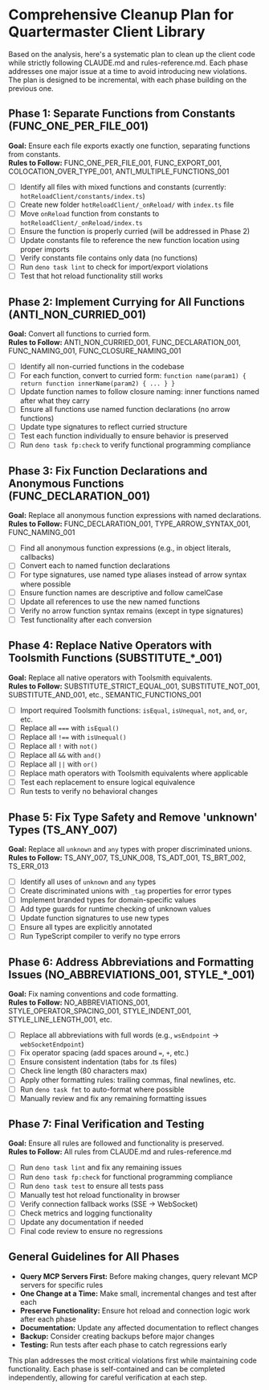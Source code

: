 # Comprehensive Cleanup Plan for Quartermaster Client Library

Based on the analysis, here's a systematic plan to clean up the client code while strictly following CLAUDE.md and rules-reference.md. Each phase addresses one major issue at a time to avoid introducing new violations. The plan is designed to be incremental, with each phase building on the previous one.

## Phase 1: Separate Functions from Constants (FUNC_ONE_PER_FILE_001)
**Goal:** Ensure each file exports exactly one function, separating functions from constants.  
**Rules to Follow:** FUNC_ONE_PER_FILE_001, FUNC_EXPORT_001, COLOCATION_OVER_TYPE_001, ANTI_MULTIPLE_FUNCTIONS_001

- [ ] Identify all files with mixed functions and constants (currently: `hotReloadClient/constants/index.ts`)
- [ ] Create new folder `hotReloadClient/_onReload/` with `index.ts` file
- [ ] Move `onReload` function from constants to `hotReloadClient/_onReload/index.ts`
- [ ] Ensure the function is properly curried (will be addressed in Phase 2)
- [ ] Update constants file to reference the new function location using proper imports
- [ ] Verify constants file contains only data (no functions)
- [ ] Run `deno task lint` to check for import/export violations
- [ ] Test that hot reload functionality still works

## Phase 2: Implement Currying for All Functions (ANTI_NON_CURRIED_001)
**Goal:** Convert all functions to curried form.  
**Rules to Follow:** ANTI_NON_CURRIED_001, FUNC_DECLARATION_001, FUNC_NAMING_001, FUNC_CLOSURE_NAMING_001

- [ ] Identify all non-curried functions in the codebase
- [ ] For each function, convert to curried form: `function name(param1) { return function innerName(param2) { ... } }`
- [ ] Update function names to follow closure naming: inner functions named after what they carry
- [ ] Ensure all functions use named function declarations (no arrow functions)
- [ ] Update type signatures to reflect curried structure
- [ ] Test each function individually to ensure behavior is preserved
- [ ] Run `deno task fp:check` to verify functional programming compliance

## Phase 3: Fix Function Declarations and Anonymous Functions (FUNC_DECLARATION_001)
**Goal:** Replace all anonymous function expressions with named declarations.  
**Rules to Follow:** FUNC_DECLARATION_001, TYPE_ARROW_SYNTAX_001, FUNC_NAMING_001

- [ ] Find all anonymous function expressions (e.g., in object literals, callbacks)
- [ ] Convert each to named function declarations
- [ ] For type signatures, use named type aliases instead of arrow syntax where possible
- [ ] Ensure function names are descriptive and follow camelCase
- [ ] Update all references to use the new named functions
- [ ] Verify no arrow function syntax remains (except in type signatures)
- [ ] Test functionality after each conversion

## Phase 4: Replace Native Operators with Toolsmith Functions (SUBSTITUTE_*_001)
**Goal:** Replace all native operators with Toolsmith equivalents.  
**Rules to Follow:** SUBSTITUTE_STRICT_EQUAL_001, SUBSTITUTE_NOT_001, SUBSTITUTE_AND_001, etc., SEMANTIC_FUNCTIONS_001

- [ ] Import required Toolsmith functions: `isEqual`, `isUnequal`, `not`, `and`, `or`, etc.
- [ ] Replace all `===` with `isEqual()`
- [ ] Replace all `!==` with `isUnequal()`
- [ ] Replace all `!` with `not()`
- [ ] Replace all `&&` with `and()`
- [ ] Replace all `||` with `or()`
- [ ] Replace math operators with Toolsmith equivalents where applicable
- [ ] Test each replacement to ensure logical equivalence
- [ ] Run tests to verify no behavioral changes

## Phase 5: Fix Type Safety and Remove 'unknown' Types (TS_ANY_007)
**Goal:** Replace all `unknown` and `any` types with proper discriminated unions.  
**Rules to Follow:** TS_ANY_007, TS_UNK_008, TS_ADT_001, TS_BRT_002, TS_ERR_013

- [ ] Identify all uses of `unknown` and `any` types
- [ ] Create discriminated unions with `_tag` properties for error types
- [ ] Implement branded types for domain-specific values
- [ ] Add type guards for runtime checking of unknown values
- [ ] Update function signatures to use new types
- [ ] Ensure all types are explicitly annotated
- [ ] Run TypeScript compiler to verify no type errors

## Phase 6: Address Abbreviations and Formatting Issues (NO_ABBREVIATIONS_001, STYLE_*_001)
**Goal:** Fix naming conventions and code formatting.  
**Rules to Follow:** NO_ABBREVIATIONS_001, STYLE_OPERATOR_SPACING_001, STYLE_INDENT_001, STYLE_LINE_LENGTH_001, etc.

- [ ] Replace all abbreviations with full words (e.g., `wsEndpoint` → `webSocketEndpoint`)
- [ ] Fix operator spacing (add spaces around `=`, `+`, etc.)
- [ ] Ensure consistent indentation (tabs for .ts files)
- [ ] Check line length (80 characters max)
- [ ] Apply other formatting rules: trailing commas, final newlines, etc.
- [ ] Run `deno task fmt` to auto-format where possible
- [ ] Manually review and fix any remaining formatting issues

## Phase 7: Final Verification and Testing
**Goal:** Ensure all rules are followed and functionality is preserved.  
**Rules to Follow:** All rules from CLAUDE.md and rules-reference.md

- [ ] Run `deno task lint` and fix any remaining issues
- [ ] Run `deno task fp:check` for functional programming compliance
- [ ] Run `deno task test` to ensure all tests pass
- [ ] Manually test hot reload functionality in browser
- [ ] Verify connection fallback works (SSE → WebSocket)
- [ ] Check metrics and logging functionality
- [ ] Update any documentation if needed
- [ ] Final code review to ensure no regressions

## General Guidelines for All Phases
- **Query MCP Servers First:** Before making changes, query relevant MCP servers for specific rules
- **One Change at a Time:** Make small, incremental changes and test after each
- **Preserve Functionality:** Ensure hot reload and connection logic work after each phase
- **Documentation:** Update any affected documentation to reflect changes
- **Backup:** Consider creating backups before major changes
- **Testing:** Run tests after each phase to catch regressions early

This plan addresses the most critical violations first while maintaining code functionality. Each phase is self-contained and can be completed independently, allowing for careful verification at each step.
